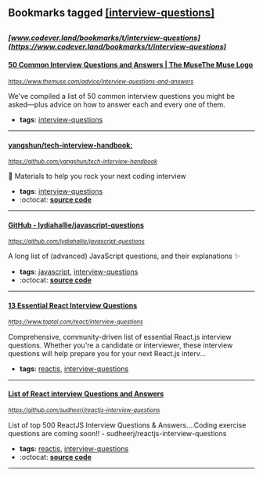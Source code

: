 ## Bookmarks tagged [[interview-questions]](https://www.codever.land/search?q=[interview-questions])

_<sup><sup>[www.codever.land/bookmarks/t/interview-questions](https://www.codever.land/bookmarks/t/interview-questions)</sup></sup>_
---
#### [50 Common Interview Questions and Answers | The MuseThe Muse Logo](https://www.themuse.com/advice/interview-questions-and-answers)
_<sup>https://www.themuse.com/advice/interview-questions-and-answers</sup>_

We've compiled a list of 50 common interview questions you might be asked—plus advice on how to answer each and every one of them.
* **tags**: [interview-questions](../tagged/interview-questions.md)
---
#### [yangshun/tech-interview-handbook: ](https://github.com/yangshun/tech-interview-handbook)
_<sup>https://github.com/yangshun/tech-interview-handbook</sup>_

💯 Materials to help you rock your next coding interview
* **tags**: [interview-questions](../tagged/interview-questions.md)
* :octocat: **[source code](https://github.com/yangshun/tech-interview-handbook)**
---
#### [GitHub - lydiahallie/javascript-questions](https://github.com/lydiahallie/javascript-questions)
_<sup>https://github.com/lydiahallie/javascript-questions</sup>_

A long list of (advanced) JavaScript questions, and their explanations :sparkles:  
* **tags**: [javascript](../tagged/javascript.md), [interview-questions](../tagged/interview-questions.md)
* :octocat: **[source code](https://github.com/lydiahallie/javascript-questions)**
---
#### [13 Essential React Interview Questions](https://www.toptal.com/react/interview-questions)
_<sup>https://www.toptal.com/react/interview-questions</sup>_

Comprehensive, community-driven list of essential React.js interview questions. Whether you're a candidate or interviewer, these interview questions will help prepare you for your next React.js interv...
* **tags**: [reactjs](../tagged/reactjs.md), [interview-questions](../tagged/interview-questions.md)
---
#### [List of React interview Questions and Answers](https://github.com/sudheerj/reactjs-interview-questions)
_<sup>https://github.com/sudheerj/reactjs-interview-questions</sup>_

List of top 500 ReactJS Interview Questions & Answers....Coding exercise questions are coming soon!! - sudheerj/reactjs-interview-questions
* **tags**: [reactjs](../tagged/reactjs.md), [interview-questions](../tagged/interview-questions.md)
* :octocat: **[source code](https://github.com/sudheerj/reactjs-interview-questions)**
---

